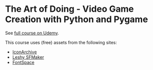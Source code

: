# The Art of Doing - Video Game Creation with Python and Pygame

See [full course on Udemy](https://www.udemy.com/course/the-art-of-doing-video-game-creation-with-python-and-pygame/learn/lecture/27555510?start=15#overview).

This course uses (free) assets from the following sites:

- [IconArchive](https://www.iconarchive.com)
- [Leshy SFMaker](https://www.leshylabs.com/apps/sfMaker/)
- [FontSpace](https://www.fontspace.com)
